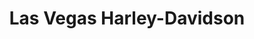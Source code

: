 ---
title: "Las Vegas Harley-Davidson"
url: /las-vegas/las-vegas-harley-davidson/
shop: Motorrad
---